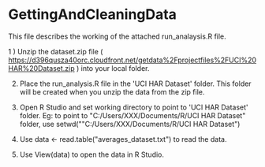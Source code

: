 # GettingAndCleaningData

This file describes the working of the attached run_analaysis.R  file.

1 )  Unzip the dataset.zip file ( https://d396qusza40orc.cloudfront.net/getdata%2Fprojectfiles%2FUCI%20HAR%20Dataset.zip ) into your local folder.

2)   Place the run_analysis.R file in the 'UCI HAR Dataset' folder. This folder will be created when you unzip the data from the zip file.

3) Open R Studio and set working directory to point to 'UCI HAR Dataset' folder. Eg:  to point to "C:/Users/XXX/Documents/R/UCI HAR Dataset" folder, use setwd(""C:/Users/XXX/Documents/R/UCI HAR Dataset")

4) Use data <- read.table("averages_dataset.txt") to read the data. 

5) Use View(data) to open the data in R Studio.
